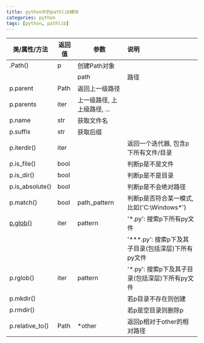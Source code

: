 ```yaml
---
title: python中的pathlib模块
categories: python
tags: [python, pathlib]
---
```


| 类/属性/方法                                           | 返回值 | 参数                          | 说明                                               |
| ------------------------------------------------------ | ------ | ----------------------------- | :------------------------------------------------- |
| .Path()                                                | p      | 创建Path对象                  |                                                    |
|                                                        |        | path                          | 路径                                               |
| p.parent                                               | Path   | 返回上一级路径                |                                                    |
| p.parents                                              | iter   | 上一级路径, 上上级路径,   ... |                                                    |
| p.name                                                 | str    | 获取文件名                    |                                                    |
| p.suffix                                               | str    | 获取后缀                      |                                                    |
| p.iterdir()                                            | iter   |                               | 返回一个迭代器, 包含p下所有文件/目录               |
| p.is_file()                                            | bool   |                               | 判断p是不是文件                                    |
| p.is_dir()                                             | bool   |                               | 判断p是不是目录                                    |
| p.is_absolute()                                        | bool   |                               | 判断p是不会绝对路径                                |
| p.match()                                              | bool   | path_pattern                  | 判断p是否符合某一模式,   比如('C:\Windows\*')      |
| [p.glob()](http://www.cnblogs.com/P--K/p/8403776.html) | iter   | pattern                       | '*.py': 搜索p下所有py文件                          |
|                                                        |        |                               | '**\*.py': 搜索p下及其子目录(包括深层)下所有py文件 |
| p.rglob()                                              | iter   | pattern                       | '*.py': 搜索p下及其子目录(包括深层)下所有py文件    |
| p.mkdir()                                              |        |                               | 若p目录不存在则创建                                |
| p.rmdir()                                              |        |                               | 若p是空目录则删除p                                 |
| p.relative_to()                                        | Path   | *other                        | 返回p相对于other的相对路径                         |